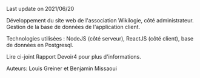 Last update on 2021/06/20

Développement du site web de l'association Wikilogie, côté administrateur. Gestion de la base de données de l'application client.

Technologies utilisées : NodeJS (côté serveur), ReactJS (côté client), base de données en Postgresql.

Lire ci-joint Rapport Devoir4 pour plus d'informations.


Auteurs: Louis Greiner et Benjamin Missaoui
